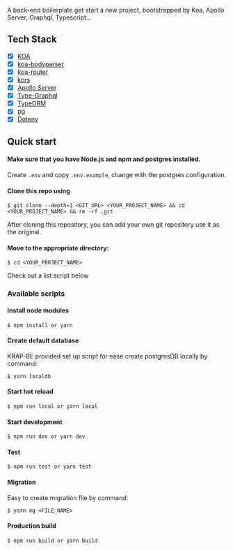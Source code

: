 A back-end boilerplate get start a new project, bootstrapped by Koa, Apollo Server, Graphql, Typescript...

## Tech Stack

- [x] [KOA](https://github.com/koajs/koa)
- [x] [koa-bodyparser](https://github.com/koajs/bodyparser)
- [x] [koa-router](https://github.com/ZijianHe/koa-router)
- [x] [kors](https://github.com/koajs/cors)
- [x] [Apollo Server](https://github.com/apollographql/apollo-server/tree/main/packages/apollo-server-koa)
- [x] [Type-Graphql](https://github.com/MichalLytek/type-graphql)
- [x] [TypeORM](https://github.com/typeorm/typeorm)
- [x] [pg](https://github.com/brianc/node-postgres/tree/master/packages/pg)
- [x] [Dotenv](https://github.com/motdotla/dotenv)

## Quick start

#### Make sure that you have Node.js and npm and postgres installed.

Create `.env` and copy `.env.example`, change with the postgres configuration.

#### Clone this repo using

```
$ git clone --depth=1 <GIT_URL> <YOUR_PROJECT_NAME> && cd <YOUR_PROJECT_NAME> && rm -rf .git
```

After cloning this repository, you can add your own git repository use it as the original.

#### Move to the appropriate directory:

```
$ cd <YOUR_PROJECT_NAME>
```

Check out a list script below

### Available scripts

#### Install node modules

```
$ npm install or yarn
```

#### Create default database

KRAP-BE provided set up script for ease create postgresDB locally by command:

```
$ yarn localdb
```

#### Start hot reload

```
$ npm run local or yarn local
```

#### Start development

```
$ npm run dev or yarn dev
```

#### Test

```
$ npm run test or yarn test
```

#### Migration

Easy to create migration file by command:

```
$ yarn mg <FILE_NAME>
```

#### Production build

```
$ npm run build or yarn build
```
